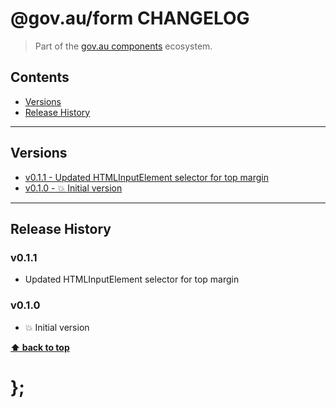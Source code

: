 @gov.au/form CHANGELOG
======================

> Part of the [gov.au components](https://github.com/govau/design-system-components/) ecosystem.


## Contents

* [Versions](#install)
* [Release History](#release-history)


----------------------------------------------------------------------------------------------------------------------------------------------------------------


## Versions

* [v0.1.1 - Updated HTMLInputElement selector for top margin](#v011)
* [v0.1.0 - 💥 Initial version](#v010)


----------------------------------------------------------------------------------------------------------------------------------------------------------------


## Release History

### v0.1.1

- Updated HTMLInputElement selector for top margin


### v0.1.0

- 💥 Initial version


**[⬆ back to top](#contents)**


# };
